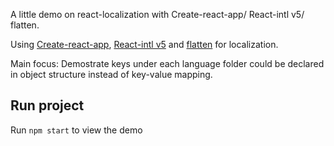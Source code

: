 A little demo on react-localization with Create-react-app/ React-intl v5/ flatten.

Using [Create-react-app](https://github.com/facebook/create-react-app), 
[React-intl v5](https://www.npmjs.com/package/react-intl) and [flatten](https://www.npmjs.com/package/flatten) for localization.

Main focus: Demostrate keys under each language folder could be declared in object structure instead of key-value mapping.

## Run project

Run `npm start` to view the demo

